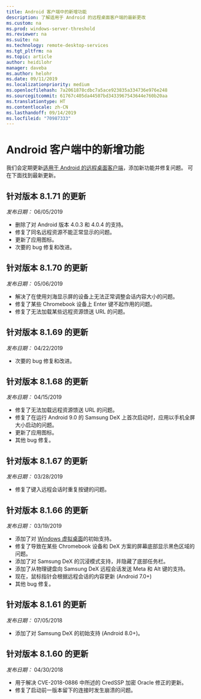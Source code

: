 ```yaml
---
title: Android 客户端中的新增功能
description: 了解适用于 Android 的远程桌面客户端的最新更改
ms.custom: na
ms.prod: windows-server-threshold
ms.reviewer: na
ms.suite: na
ms.technology: remote-desktop-services
ms.tgt_pltfrm: na
ms.topic: article
author: heidilohr
manager: daveba
ms.author: helohr
ms.date: 09/11/2019
ms.localizationpriority: medium
ms.openlocfilehash: 7a2061878cdbc7a5ace923835a334736e976e248
ms.sourcegitcommit: 61767c405da44507bd3433967543644e760b20aa
ms.translationtype: HT
ms.contentlocale: zh-CN
ms.lasthandoff: 09/14/2019
ms.locfileid: "70987333"
---
```

# <a name="whats-new-in-the-android-client"></a>Android 客户端中的新增功能

我们会定期更新[适用于 Android 的远程桌面客户端](remote-desktop-android.md)，添加新功能并修复问题。 可在下面找到最新更新。

## <a name="updates-for-version-8171"></a>针对版本 8.1.71 的更新

*发布日期：* 06/05/2019

- 删除了对 Android 版本 4.0.3 和 4.0.4 的支持。
- 修复了同名远程资源不能正常显示的问题。
- 更新了应用图标。
- 次要的 bug 修复和改进。

## <a name="updates-for-version-8170"></a>针对版本 8.1.70 的更新

*发布日期：* 05/06/2019

- 解决了在使用刘海显示屏的设备上无法正常调整会话内容大小的问题。
- 修复了某些 Chromebook 设备上 Enter 键不起作用的问题。
- 修复了无法加载某些远程资源馈送 URL 的问题。

## <a name="updates-for-version-8169"></a>针对版本 8.1.69 的更新

*发布日期：* 04/22/2019

- 次要的 bug 修复和改进。

## <a name="updates-for-version-8168"></a>针对版本 8.1.68 的更新

*发布日期：* 04/15/2019

- 修复了无法加载远程资源馈送 URL 的问题。
- 修复了在运行 Android 9.0 的 Samsung DeX 上首次启动时，应用以手机全屏大小启动的问题。
- 更新了应用图标。
- 其他 bug 修复。

## <a name="updates-for-version-8167"></a>针对版本 8.1.67 的更新

*发布日期：* 03/28/2019

- 修复了键入远程会话时重复按键的问题。

## <a name="updates-for-version-8166"></a>针对版本 8.1.66 的更新

*发布日期：* 03/19/2019

- 添加了对 [Windows 虚拟桌面](https://aka.ms/wvd)的初始支持。
- 修复了导致在某些 Chromebook 设备和 DeX 方案的屏幕底部显示黑色区域的问题。
- 添加了对 Samsung DeX 的沉浸模式支持，并隐藏了底部任务栏。
- 添加了从物理键盘向 Samsung DeX 远程会话发送 Meta 和 Alt 键的支持。
- 现在，鼠标指针会根据远程会话的内容更新 (Android 7.0+)
- 其他 bug 修复。

## <a name="updates-for-version-8161"></a>针对版本 8.1.61 的更新

*发布日期：* 07/05/2018

- 添加了对 Samsung DeX 的初始支持 (Android 8.0+)。

## <a name="updates-for-version-8160"></a>针对版本 8.1.60 的更新

*发布日期：* 04/30/2018

- 用于解决 CVE-2018-0886 中所述的 CredSSP 加密 Oracle 修正的更新。
- 修复了启动前一版本留下的连接时发生崩溃的问题。
